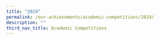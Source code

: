 ```yaml
---
title: "2019"
permalink: /our-achievements/academic-competitions/2019/
description: ""
third_nav_title: Academic Competitions
---
```

